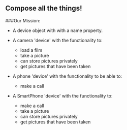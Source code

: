 ## Compose all the things!

###Our Mission:

* A device object with with a name property.

* A camera 'device' with the functionality to:

	* load a film
	* take a picture
	* can store pictures privately
	* get pictures that have been taken

* A phone 'device' with the functionality to be able to:

	* make a call

* A SmartPhone 'device' with the functionality to:

	* make a call
	* take a picture
	* can store pictures privately
	* get pictures that have been taken
